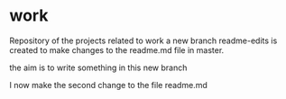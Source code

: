 # work
Repository of the projects related to work
a new branch readme-edits is created to make changes to the readme.md file in master.

the aim is to write something in this new branch

I now make the second change to the file readme.md
